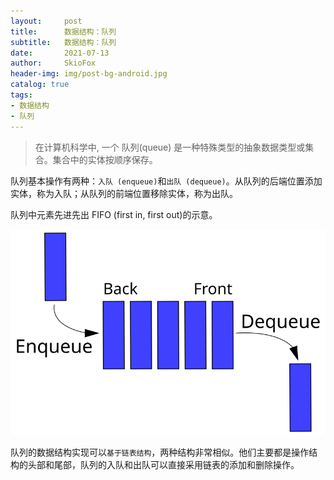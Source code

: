 ```yaml
---
layout:     post
title:      数据结构：队列 
subtitle:   数据结构：队列 
date:       2021-07-13
author:     SkioFox
header-img: img/post-bg-android.jpg
catalog: true
tags:
- 数据结构
- 队列 
---
```


> 在计算机科学中, 一个 队列(queue) 是一种特殊类型的抽象数据类型或集合。集合中的实体按顺序保存。

队列基本操作有两种：`入队 (enqueue)`和`出队 (dequeue)`。从队列的后端位置添加实体，称为入队；从队列的前端位置移除实体，称为出队。

队列中元素先进先出 FIFO (first in, first out)的示意。

<img src='../img//2021-07-13/fifo.svg' />

队列的数据结构实现可以`基于链表结构`，两种结构非常相似。他们主要都是操作结构的头部和尾部，队列的入队和出队可以直接采用链表的添加和删除操作。
